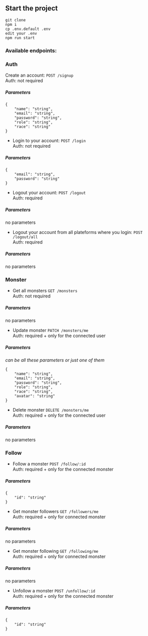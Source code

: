 ## Start the project

```
git clone
npm i
cp .env.default .env
edit your .env
npm run start
```

### Available endpoints:

### Auth

Create an account: `POST /signup`  
Auth: not required

##### Parameters

```
{
    "name": "string",
    "email": "string",
    "password": "string",
    "role": "string",
    "race": "string"
}
```
* Login to your account: `POST /login`  
Auth: not required

##### Parameters

```
{
	"email": "string",
	"password": "string"
}
```

* Logout your account: `POST /logout`  
Auth: required

##### Parameters

no parameters

* Logout your account from all plateforms where you login: `POST /logout/all`  
Auth: required

##### Parameters

no parameters

### Monster

* Get all monsters `GET /monsters`  
Auth: not required

##### Parameters

no parameters

* Update monster `PATCH /monsters/me`  
Auth: required + only for the connected user

##### Parameters

*can be all these parameters or just one of them*
```
{
    "name": "string",
    "email": "string",
    "password": "string",
    "role": "string",
    "race": "string",
    "avatar": "string"
}
```

* Delete monster `DELETE /monsters/me`  
Auth: required + only for the connected user

##### Parameters

no parameters

### Follow

* Follow a monster `POST /follow/:id`  
Auth: required + only for the connected monster

##### Parameters

```
{
    "id": "string"
}
```

* Get monster followers `GET /followers/me`  
Auth: required + only for connected monster

##### Parameters

no parameters

* Get monster following `GET /following/me`  
Auth: required + only for connected monster

##### Parameters

no parameters

* Unfollow a monster `POST /unfollow/:id`  
Auth: required + only for the connected monster

##### Parameters

```
{
    "id": "string"
}
```

